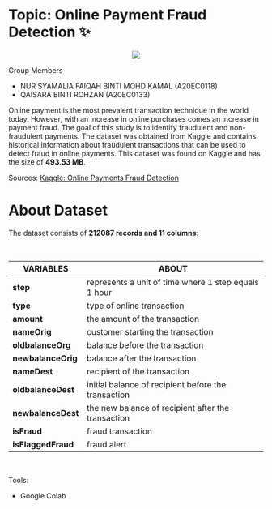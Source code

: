 #  Topic: **Online Payment Fraud Detection ✨**

<p align="center">
  <img src="https://encrypted-tbn0.gstatic.com/images?q=tbn:ANd9GcTCK3jeaFz_5CmsrKm50smjQCIYzoXZbgWZ0Q&usqp=CAU"/>
</p>

Group Members

*   NUR SYAMALIA FAIQAH BINTI MOHD KAMAL (A20EC0118)
*   QAISARA BINTI ROHZAN (A20EC0133)

Online payment is the most prevalent transaction technique in the world today. However, with an increase in online purchases comes an increase in payment fraud. The goal of this study is to identify fraudulent and non-fraudulent payments. The dataset was obtained from Kaggle and contains historical information about fraudulent transactions that can be used to detect fraud in online payments. This dataset was found on Kaggle and has the size of **493.53 MB**.

Sources: [Kaggle: Online Payments Fraud Detection](https://www.kaggle.com/datasets/rupakroy/online-payments-fraud-detection-dataset)

# **About Dataset**

The dataset consists of **212087 records and 11 columns**:

<br>

|    VARIABLES   |   ABOUT   |
|----------------|-------------------------------|
| **step** |represents a unit of time where 1 step equals 1 hour  |
| **type** |type of online transaction   |
| **amount** |the amount of the transaction   |
| **nameOrig** |customer starting the transaction | 
| **oldbalanceOrg** |balance before the transaction |
| **newbalanceOrig** |balance after the transaction   |
| **nameDest** |recipient of the transaction |
| **oldbalanceDest** |initial balance of recipient before the transaction |
| **newbalanceDest** |the new balance of recipient after the transaction   |
| **isFraud** |fraud transaction   |
| **isFlaggedFraud** | fraud alert |

</br>

Tools:
- Google Colab
